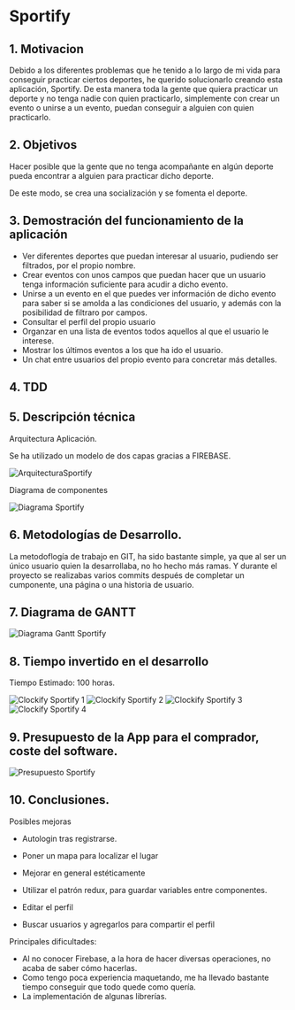 # Sportify

## 1. Motivacion

Debido a los diferentes problemas que he tenido a lo largo de mi vida para conseguir practicar ciertos deportes, he querido solucionarlo creando esta aplicación, Sportify. De esta manera toda la gente que quiera practicar un deporte y no
tenga nadie con quien practicarlo, simplemente con crear un evento o unirse a un evento, puedan conseguir a alguien con quien practicarlo.

## 2. Objetivos

Hacer posible que la gente que no tenga acompañante en algún deporte pueda encontrar a alguien para practicar dicho deporte.

De este modo, se crea una socialización y se fomenta el deporte.

## 3. Demostración del funcionamiento de la aplicación

- Ver diferentes deportes que puedan interesar al usuario, pudiendo ser filtrados, por el propio nombre.
- Crear eventos con unos campos que puedan hacer que un usuario tenga información suficiente para acudir a dicho evento.
- Unirse a un evento en el que puedes ver información de dicho evento para saber si se amolda a las condiciones del usuario, y además con la posibilidad de filtraro por campos.
- Consultar el perfil del propio usuario
- Organzar en una lista de eventos todos aquellos al que el usuario le interese.
- Mostrar los últimos eventos a los que ha ido el usuario.
- Un chat entre usuarios del propio evento para concretar más detalles.

## 4. TDD

## 5. Descripción técnica

Arquitectura Aplicación.

Se ha utilizado un modelo de dos capas gracias a FIREBASE.

![ArquitecturaSportify](https://user-images.githubusercontent.com/44237471/86914438-a637a400-c120-11ea-951d-c992d4dc8b8d.PNG)

Diagrama de componentes

![Diagrama Sportify](https://user-images.githubusercontent.com/44237471/86914588-dbdc8d00-c120-11ea-964c-647044e4dc40.PNG)

## 6. Metodologías de Desarrollo.

La metodoflogía de trabajo en GIT, ha sido bastante simple, ya que al ser un único usuario quien la desarrollaba, no ho hecho más ramas. Y durante el proyecto se realizabas varios commits después de completar un cumponente, una página o una historia de usuario.

## 7. Diagrama de GANTT

![Diagrama Gantt Sportify](https://user-images.githubusercontent.com/44237471/86914684-fe6ea600-c120-11ea-9b2c-7bc51fc61cc7.PNG)

## 8. Tiempo invertido en el desarrollo

Tiempo Estimado: 100 horas.

![Clockify Sportify 1](https://user-images.githubusercontent.com/44237471/86914765-2100bf00-c121-11ea-8207-09b75240ca4f.PNG)
![Clockify Sportify 2](https://user-images.githubusercontent.com/44237471/86914768-2231ec00-c121-11ea-97fa-62fb82903522.PNG)
![Clockify Sportify 3](https://user-images.githubusercontent.com/44237471/86914770-23631900-c121-11ea-8c85-6ddb69274d89.PNG)
![Clockify Sportify 4](https://user-images.githubusercontent.com/44237471/86914772-252cdc80-c121-11ea-9778-01f0cb7f59df.PNG)

## 9. Presupuesto de la App para el comprador, coste del software.

![Presupuesto Sportify](https://user-images.githubusercontent.com/44237471/86914891-57d6d500-c121-11ea-87cb-ea69b8214264.PNG)

## 10. Conclusiones.

Posibles mejoras
- Autologin tras registrarse.

- Poner un mapa para localizar el lugar

- Mejorar en general estéticamente

- Utilizar el patrón redux, para guardar variables entre componentes.

- Editar el perfil

- Buscar usuarios y agregarlos para compartir el perfil

Principales dificultades:

- Al no conocer Firebase, a la hora de hacer diversas operaciones, no acaba de saber cómo hacerlas.
- Como tengo poca experiencia maquetando, me ha llevado bastante tiempo conseguir que todo quede como quería.
- La implementación de algunas librerías.
